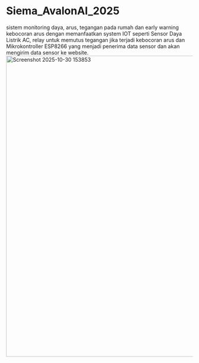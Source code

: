 # Siema_AvalonAI_2025
sistem monitoring daya, arus, tegangan pada rumah dan early warning kebocoran arus dengan memanfaatkan system IOT seperti Sensor Daya Listrik AC, relay untuk memutus tegangan jika terjadi kebocoran arus dan Mikrokontroller ESP8266 yang menjadi penerima data sensor dan akan mengirim data sensor ke website.
<img width="1844" height="812" alt="Screenshot 2025-10-30 153853" src="https://github.com/user-attachments/assets/b45ee872-8680-4a26-be0c-cf0e83cec9db" />
